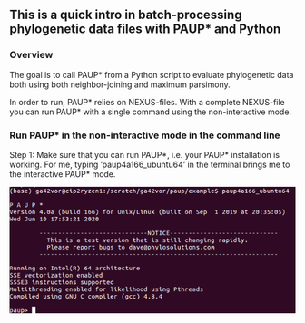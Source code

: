 ## This is a quick intro in batch-processing phylogenetic data files with PAUP* and Python

### Overview
The goal is to call PAUP* from a Python script to evaluate phylogenetic data both using both neighbor-joining and maximum parsimony.

In order to run, PAUP* relies on NEXUS-files. With a complete NEXUS-file you can run PAUP* with a single command using the non-interactive mode.

### Run PAUP* in the non-interactive mode in the command line

Step 1: Make sure that you can run PAUP*, i.e. your PAUP* installation is working. For me, typing ’paup4a166_ubuntu64’ in the terminal brings me to the interactive PAUP* mode.

<img src="figs/run_paup.png" alt="hi" class="inline"/>
